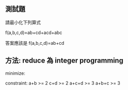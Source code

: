 ## 測試題

請最小化下列算式

f(a,b,c,d)=ab+cd+acd+abc

答案應該是 f(a,b,c,d)=ab+cd

## 方法: reduce 為 integer programming

minimize:


constraint:
a+b >= 2
c+d >= 2
a+c+d >= 3
a+b+c >= 3


